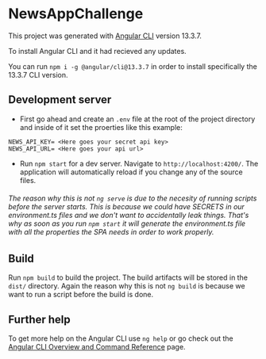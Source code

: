 # NewsAppChallenge

This project was generated with [Angular CLI](https://github.com/angular/angular-cli) version 13.3.7.

To install Angular CLI and it had recieved any updates.

You can run `npm i -g @angular/cli@13.3.7` in order to install specifically the 13.3.7 CLI version.

## Development server

- First go ahead and create an `.env` file at the root of the project directory and inside of it set the proerties like this example: 
```
NEWS_API_KEY= <Here goes your secret api key>
NEWS_API_URL= <Here goes your api url>
```

- Run `npm start` for a dev server. Navigate to `http://localhost:4200/`. The application will automatically reload if you change any of the source files.

###### The reason why this is not `ng serve` is due to the necesity of running scripts before the server starts. This is because we could have SECRETS in our environment.ts files and we don't want to accidentally leak things. That's why as soon as you run `npm start` it will generate the environment.ts file with all the properties the SPA needs in order to work properly.


<!-- ## Code scaffolding

Run `ng generate component component-name` to generate a new component. You can also use `ng generate directive|pipe|service|class|guard|interface|enum|module`. -->

## Build
Run `npm build` to build the project. The build artifacts will be stored in the `dist/` directory.
Again the reason why this is not `ng build` is because we want to run a script before the build is done. 

<!-- ## Running unit tests

Run `ng test` to execute the unit tests via [Karma](https://karma-runner.github.io).

## Running end-to-end tests

Run `ng e2e` to execute the end-to-end tests via a platform of your choice. To use this command, you need to first add a package that implements end-to-end testing capabilities. -->

## Further help

To get more help on the Angular CLI use `ng help` or go check out the [Angular CLI Overview and Command Reference](https://angular.io/cli) page.
